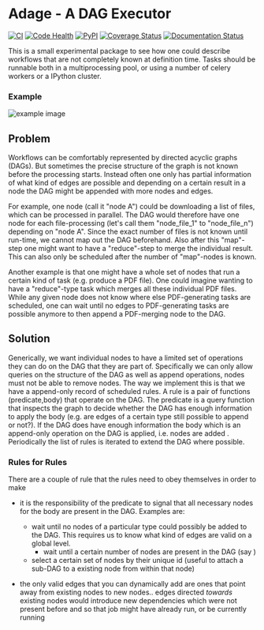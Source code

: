 # Adage - A DAG Executor

[![CI](https://github.com/yadage/adage/actions/workflows/ci.yml/badge.svg)](https://github.com/yadage/adage/actions/workflows/ci.yml?query=branch%3Amaster)
[![Code Health](https://landscape.io/github/yadage/adage/master/landscape.svg?style=flat)](https://landscape.io/github/yadage/adage/master)
[![PyPI](https://img.shields.io/pypi/v/adage.svg)](https://pypi.python.org/pypi/adage)
[![Coverage Status](https://coveralls.io/repos/github/yadage/adage/badge.svg?branch=master)](https://coveralls.io/github/yadage/adage?branch=master)
[![Documentation Status](https://readthedocs.org/projects/adage/badge/?version=latest)](http://adage.readthedocs.io/en/latest/?badge=latest)

This is a small experimental package to see how one could describe workflows that are not completely known at definition time. Tasks should be runnable both in a multiprocessing pool, or using a number of celery workers or a IPython cluster.

### Example

![example image](./example_workflow.gif "dynamically extended workflow")



## Problem

Workflows can be comfortably represented by directed acyclic graphs (DAGs). But sometimes the precise structure of the graph is not known before the processing starts. Instead often one only has partial information of what kind of edges are possible and depending on a certain result in a node the DAG might be appended with more nodes and edges.

For example, one node (call it "node A") could be downloading a list of files, which can be processed in parallel. The DAG would therefore have one node for each file-processing (let's call them    "node_file_1" to "node_file_n") depending on "node A". Since the exact number of files is not known until run-time, we cannot map out the DAG beforehand. Also after this "map"-step one might want to have a "reduce"-step to merge the individual result. This can also only be scheduled after the number of "map"-nodes is known.

Another example is that one might have a whole set of nodes that run a certain kind of task (e.g. produce a PDF file). One could imagine wanting to have a "reduce"-type task which merges all these individual PDF files. While any given node does not know where else PDF-generating tasks are scheduled, one can wait until no edges to PDF-generating tasks are possible anymore to then append a PDF-merging node to the DAG.

## Solution

Generically, we want individual nodes to have a limited set of operations they can do on the DAG that they are part of. Specifically we can only allow queries on the structure of the DAG as well as append operations, nodes must not be able to remove nodes. The way we implement this is that we have a append-only record of scheduled rules. A rule is a pair of functions (predicate,body) that operate on the DAG. The predicate is a query function that inspects the graph to decide whether the DAG has enough information to apply the body (e.g. are edges of a certain type still possible to append or not?). If the DAG does have enough information the body which is an append-only operation on the DAG is applied, i.e. nodes are added . Periodically the list of rules is iterated to extend the DAG where possible.

### Rules for Rules

There are a couple of rule that the rules need to obey themselves in order to make 

- it is the responsibility of the predicate to signal that all necessary nodes for the body are present in the DAG. Examples are:
	- wait until    no nodes of a particular type could possibly be added to the DAG. This requires us to know what kind of edges are valid on a global level.
        - wait until a certain number of nodes are present in the DAG (say )
	- select a certain set of nodes by their unique id (useful to attach a sub-DAG to a existing node from within that node)
	
- the only valid edges that you can dynamically add are ones that point away from existing nodes to new nodes.. edges directed *towards* existing nodes would introduce new dependencies which were not present before and so that job might have already run, or be currently running

